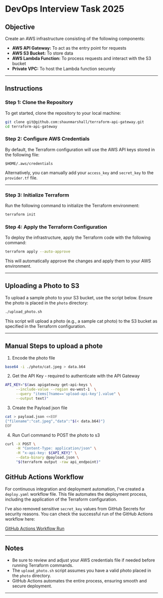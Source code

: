 
# DevOps Interview Task 2025

## Objective

Create an AWS infrastructure consisting of the following components:

- **AWS API Gateway:** To act as the entry point for requests  
- **AWS S3 Bucket:** To store data  
- **AWS Lambda Function:** To process requests and interact with the S3 bucket  
- **Private VPC:** To host the Lambda function securely 

---

## Instructions

### Step 1: Clone the Repository

To get started, clone the repository to your local machine:

```bash
git clone git@github.com:shaunmarshall/terraform-api-gateway.git
cd terraform-api-gateway
```

### Step 2: Configure AWS Credentials

By default, the Terraform configuration will use the AWS API keys stored in the following file:

```
$HOME/.aws/credentials
```

Alternatively, you can manually add your `access_key` and `secret_key` to the `provider.tf` file.

---

### Step 3: Initialize Terraform

Run the following command to initialize the Terraform environment:

```bash
terraform init
```

### Step 4: Apply the Terraform Configuration

To deploy the infrastructure, apply the Terraform code with the following command:

```bash
terraform apply --auto-approve
```

This will automatically approve the changes and apply them to your AWS environment.

---

## Uploading a Photo to S3

To upload a sample photo to your S3 bucket, use the script below. Ensure the photo is placed in the `photo` directory:

```bash
./upload_photo.sh

```

This script will upload a photo (e.g., a sample cat photo) to the S3 bucket as specified in the Terraform configuration.

---

## Manual Steps to upload a phote
1. Encode the photo file
```bash
base64 -i ./photo/cat.jpeg > data.b64

```
2. Get the API Key - required to authenticate with the API Gateway
```bash
API_KEY="$(aws apigateway get-api-keys \
     --include-value --region eu-west-1  \
     --query "items[?name=='upload-api-key'].value" \
     --output text)"
```

3. Create the Payload json file
```bash
cat > payload.json <<EOF
{"filename":"cat.jpeg","data":"$(< data.b64)"}
EOF
```

4. Run Curl command to POST the photo to s3
```bash
curl -X POST \
     -H "Content-Type: application/json" \
     -H "x-api-key: ${API_KEY}" \
     --data-binary @payload.json \
     "$(terraform output -raw api_endpoint)"
```



## GitHub Actions Workflow

For continuous integration and deployment automation, I’ve created a `deploy.yaml` workflow file. This file automates the deployment process, including the application of the Terraform configuration. 

I’ve also removed sensitive `secret_key` values from GitHub Secrets for security reasons. You can check the successful run of the GitHub Actions workflow here:

[GitHub Actions Workflow Run](https://github.com/shaunmarshall/terraform-api-gateway/actions/runs/15651254229)

---

## Notes

- Be sure to review and adjust your AWS credentials file if needed before running Terraform commands.
- The `upload_photo.sh` script assumes you have a valid photo placed in the `photo` directory.
- GitHub Actions automates the entire process, ensuring smooth and secure deployment.

---
